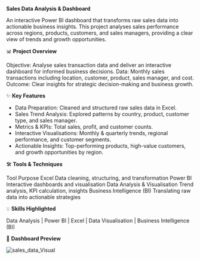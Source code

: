 **Sales Data Analysis & Dashboard**

An interactive Power BI dashboard that transforms raw sales data into actionable business insights. This project analyses sales performance across regions, products, customers, and sales managers, providing a clear view of trends and growth opportunities.

📊 **Project Overview**

Objective: Analyse sales transaction data and deliver an interactive dashboard for informed business decisions.
Data: Monthly sales transactions including location, customer, product, sales manager, and cost.
Outcome: Clear insights for strategic decision-making and business growth.

✨ **Key Features**

-  Data Preparation: Cleaned and structured raw sales data in Excel.
-  Sales Trend Analysis: Explored patterns by country, product, customer type, and sales manager.
-  Metrics & KPIs: Total sales, profit, and customer counts.
-  Interactive Visualisations: Monthly & quarterly trends, regional performance, and customer segments.
-  Actionable Insights: Top-performing products, high-value customers, and growth opportunities by region.

🛠 **Tools & Techniques**

Tool	Purpose
Excel	Data cleaning, structuring, and transformation
Power BI	Interactive dashboards and visualisation
Data Analysis & Visualisation	Trend analysis, KPI calculation, insights
Business Intelligence (BI)	Translating raw data into actionable strategies

💡 **Skills Highlighted**

Data Analysis | Power BI | Excel | Data Visualisation | Business Intelligence (BI)

👀 **Dashboard Preview**

![sales_data_Visual](https://github.com/user-attachments/assets/164ac0b6-e918-4c3c-b7ed-7b577d40e2fe)
